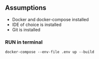 ## Assumptions 
- Docker and docker-compose installed
- IDE of choice is installed
- Git is installed

### RUN in terminal 
``` 
docker-compose --env-file .env up --build
```
